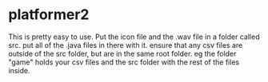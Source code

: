 # platformer2

This is pretty easy to use. Put the icon file and the .wav file in a folder called src. put all of the .java files in there with it. ensure that any csv files are outside of the src folder, but are in the same root folder. eg the folder "game" holds your csv files and the src folder with the rest of the files inside.
